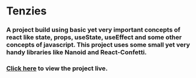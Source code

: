 # Tenzies

### A project build using basic yet very important concepts of react like state, props, useState, useEffect and some other concepts of javascript. This project uses some small yet very handy libraries like Nanoid and React-Confetti.
### [Click here](https://aayushthakur1999.github.io/tenzies/) to view the project live.

